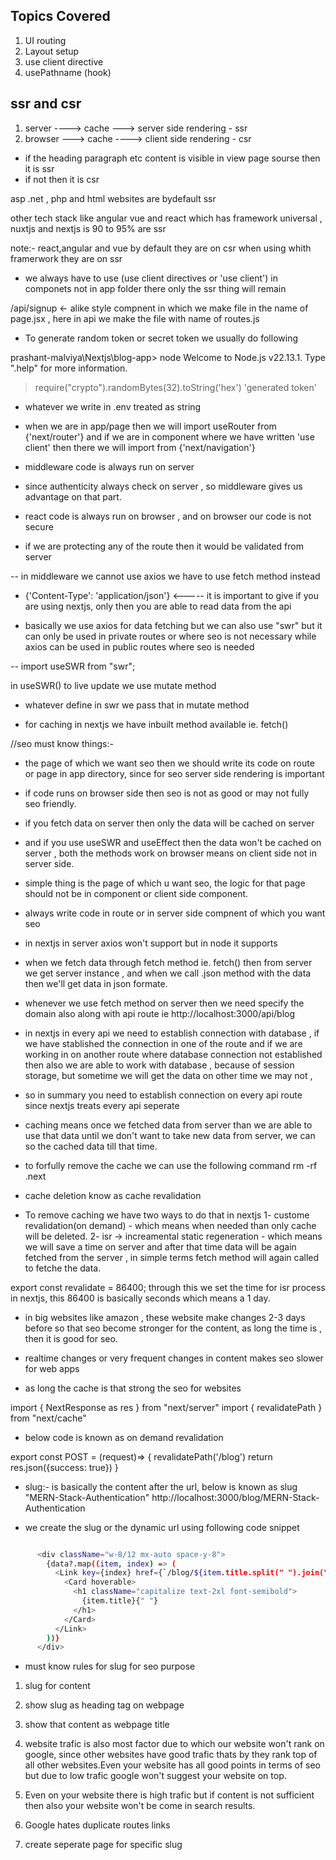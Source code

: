 ## Topics Covered

1. UI routing
2. Layout setup
3. use client directive
4. usePathname (hook)

## ssr and csr

1. server ----> cache ---> server side rendering - ssr
2. browser ---> cache ----> client side rendering - csr

- if the heading paragraph etc content is visible in view page sourse then it is ssr
- if not then it is csr

asp .net , php and html websites are bydefault ssr

other tech stack like angular vue and react which has framework universal , nuxtjs and nextjs is 90 to 95% are ssr

note:- react,angular and vue by default they are on csr when using whith framerwork they are on ssr


- we always have to use (use client directives or 'use client')  in componets not in app folder there only the ssr thing will remain


/api/signup <- alike style compnent in which we make file in the name of page.jsx , here in api we make the file with name of routes.js


- To generate random token or secret token we usually do following

prashant-malviya\Nextjs\blog-app> node
Welcome to Node.js v22.13.1.
Type ".help" for more information.
> require("crypto").randomBytes(32).toString('hex')
'generated token'

- whatever we write in .env treated as string

- when we are in app/page then we will import useRouter from {'next/router'} and if we are in component where we have written 'use client' then there we will import from {'next/navigation'}

- middleware code is always run on server
- since authenticity always check on server , so middleware gives us advantage on that part.
- react code is always run on browser , and on browser our code is not secure

- if we are protecting any of the route then it would be validated from server

-- in middleware we cannot use axios we have to use fetch method instead


- {'Content-Type': 'application/json'} <----- it is important to give if you are using nextjs, only then you are able to read data from the api


- basically we use axios for data fetching but we can also use "swr" but it can only be used in private routes or where seo is not necessary while axios can be used in public routes where seo is needed

-- import useSWR from "swr";

in useSWR() to live update we use mutate method

- whatever define in swr we pass that in mutate method

- for caching in nextjs we have inbuilt method available ie. fetch()

//seo must know things:- 

- the page of which we want seo then we should write its code on route or page in app directory, since for seo server side rendering is important

- if code runs on browser side then seo is not as good or may not fully seo friendly.

- if you fetch data on server then only the data will be cached on server 

- and if you use useSWR and useEffect then the data won't be cached on server , both the methods work on browser means on client side not in server side.

- simple thing is the page of which u want seo, the logic for that page should not be in component or client side component.
- always write code in route or in server side compnent of which you want seo

- in nextjs in server axios won't support but in node it supports

- when we fetch data through fetch method ie. fetch() then from server we get server instance , and when we call .json method with the data then we'll get data in json formate.

- whenever we use fetch method on server then we need specify the domain also along with api route ie
http://localhost:3000/api/blog

- in nextjs in every api we need to establish connection with database , if we have stablished the connection in one of the route and if we are working in on another route where database connection not established then also we are able to work with database , because of session storage, but sometime we will get the data on other time we may not , 
- so in summary you need to establish connection on every api route since nextjs treats every api seperate

- caching means once we fetched data from server than we are able to use that data until we don't want to take new data from server, we can so the cached data till that time.

- to forfully remove the cache we can use the following command 
rm -rf .next

- cache deletion know as cache revalidation


- To remove caching we have two ways to do that in nextjs
1- custome revalidation(on demand) - which means when needed than only cache will be deleted.
2- isr -> increamental static regeneration - which means we will save a time on server and after that time data will be again fetched from the server , in simple terms fetch method will again called to fetche the data.


export const revalidate = 86400;  through this we set the time for isr process in nextjs, this 86400 is basically seconds which means a 1 day.

- in big websites like amazon , these website make changes 2-3 days before so that seo become stronger for the content, as long the time is , then it is good for seo.
- realtime changes or very frequent changes in content makes seo slower for web apps

- as long the cache is that strong the seo for websites

import { NextResponse as res } from "next/server"
import { revalidatePath } from "next/cache"

- below code is known as on demand revalidation

export const POST = (request)=> {
    revalidatePath('/blog')
    return res.json({success: true})
}


- slug:- is basically the content after the url, below is known as slug "MERN-Stack-Authentication"
http://localhost:3000/blog/MERN-Stack-Authentication

- we create the slug or the dynamic url using following code snippet
```bash

      <div className="w-8/12 mx-auto space-y-8">
        {data?.map((item, index) => (
          <Link key={index} href={`/blog/${item.title.split(" ").join("-")}`}>
            <Card hoverable>
              <h1 className="capitalize text-2xl font-semibold">
                {item.title}{" "}
              </h1>
            </Card>
          </Link>
        ))}
      </div>

```

- must know rules for slug for seo purpose

1. slug for content

2. show slug as heading tag on webpage

3. show that content as webpage title

4. website trafic is also most factor due to which our website won't rank on google, since other websites have good trafic thats by they rank top of all other websites.Even your website has all good points in terms of seo but due to low trafic google won't suggest your website on top.

5. Even on your website there is high trafic but if content is not sufficient then also your website won't be come in search results.

6. Google hates duplicate routes links

7. create seperate page for specific slug

